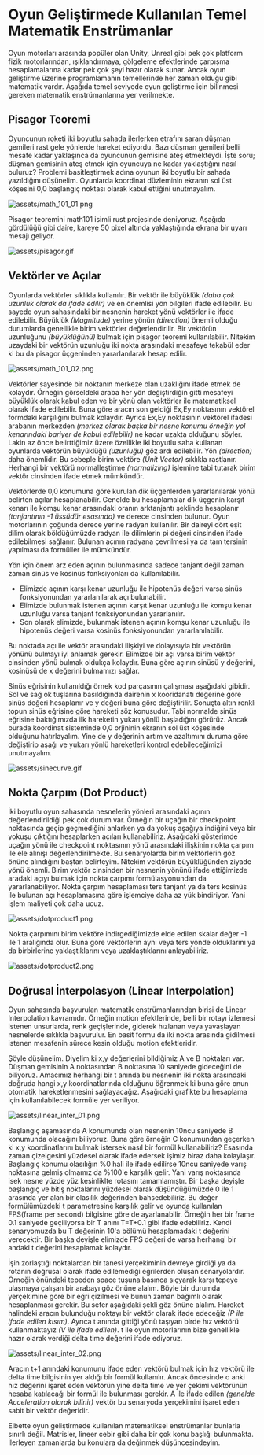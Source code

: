 # Oyun Geliştirmede Kullanılan Temel Matematik Enstrümanlar

Oyun motorları arasında popüler olan Unity, Unreal gibi pek çok platform fizik motorlarından, ışıklandırmaya, gölgeleme efektlerinde çarpışma hesaplamalarına kadar pek çok şeyi hazır olarak sunar. Ancak oyun geliştirme üzerine programlamanın temellerinde her zaman olduğu gibi matematik vardır. Aşağıda temel seviyede oyun geliştirme için bilinmesi gereken matematik enstrümanlarına yer verilmekte.

## Pisagor Teoremi

Oyuncunun roketi iki boyutlu sahada ilerlerken etrafını saran düşman gemileri rast gele yönlerde hareket ediyordu. Bazı düşman gemileri belli mesafe kadar yaklaşınca da oyuncunun gemisine ateş etmekteydi. İşte soru; düşman gemisinin ateş etmek için oyuncuya ne kadar yaklaştığını nasıl buluruz? Problemi basitleştirmek adına oyunun iki boyutlu bir sahada yazıldığını düşünelim. Oyunlarda koordinat düzleminin ekranın sol üst köşesini 0,0 başlangıç noktası olarak kabul ettiğini unutmayalım.

![assets/math_101_01.png](assets/math_101_01.png)

Pisagor teoremini math101 isimli rust projesinde deniyoruz. Aşağıda gördülüğü gibi daire, kareye 50 pixel altında yaklaştığında ekrana bir uyarı mesajı geliyor.

![assets/pisagor.gif](assets/pisagor.gif)

## Vektörler ve Açılar

Oyunlarda vektörler sıklıkla kullanılır. Bir vektör ile büyüklük _(daha çok uzunluk olarak da ifade edilir)_ ve en önemlisi yön bilgileri ifade edilebilir. Bu sayede oyun sahasındaki bir nesnenin hareket yönü vektörler ile ifade edilebilir. Büyüklük _(Magnitude)_ yerine yönün _(direction)_ önemli olduğu durumlarda genellikle birim vektörler değerlendirilir. Bir vektörün uzunluğunu _(büyüklüğünü)_ bulmak için pisagor teoremi kullanılabilir. Nitekim uzaydaki bir vektörün uzunluğu iki nokta arasındaki mesafeye tekabül eder ki bu da pisagor üçgeninden yararlanılarak hesap edilir.

![assets/math_101_02.png](assets/math_101_02.png)

Vektörler sayesinde bir noktanın merkeze olan uzaklığını ifade etmek de kolaydır. Örneğin görseldeki araba her yön değiştirdiğin gitti mesafeyi büyüklük olarak kabul eden ve bir yönü olan vektörler ile matematiksel olarak ifade edilebilir. Buna göre aracın son geldiği Ex,Ey noktasının vektörel formdaki karşılığını bulmak kolaydır. Ayrıca Ex,Ey noktasının vektörel ifadesi arabanın merkezden _(merkez olarak başka bir nesne konumu örneğin yol kenarındaki bariyer de kabul edilebilir)_ ne kadar uzakta olduğunu söyler. Lakin az önce belirttiğimiz üzere özellikle iki boyutlu saha kullanan oyunlarda vektörün büyüklüğü _(uzunluğu)_ göz ardı edilebilir. Yön _(direction)_ daha önemlidir. Bu sebeple birim vektöre _(Unit Vector)_ sıklıkla rastlanır. Herhangi bir vektörü normalleştirme _(normalizing)_ işlemine tabi tutarak birim vektör cinsinden ifade etmek mümkündür.

Vektörlerde 0,0 konumuna göre kurulan dik üçgenlerden yararlanılarak yönü belirten açılar hesaplanabilir. Genelde bu hesaplamalar dik üçgenin karşıt kenarı ile komşu kenar arasındaki oranın arktanjantı şeklinde hesaplanır _(tanjantının -1 üssüdür esasında)_ ve derece cinsinden bulunur. Oyun motorlarının çoğunda derece yerine radyan kullanılır. Bir daireyi dört eşit dilim olarak böldüğümüzde radyan ile dilimlerin pi değeri cinsinden ifade edilebilmesi sağlanır. Bulunan açının radyana çevrilmesi ya da tam tersinin yapılması da formüller ile mümkündür.

Yön için önem arz eden açının bulunmasında sadece tanjant değil zaman zaman sinüs ve kosinüs fonksiyonları da kullanılabilir. 

- Elimizde açının karşı kenar uzunluğu ile hipotenüs değeri varsa sinüs fonksiyonundan yararlanılarak açı bulunabilir.
- Elimizde bulunmak istenen açının karşıt kenar uzunluğu ile komşu kenar uzunluğu varsa tanjant fonksiyonundan yararlanılır.
- Son olarak elimizde, bulunmak istenen açının komşu kenar uzunluğu ile hipotenüs değeri varsa kosinüs fonksiyonundan yararlanılabilir.

Bu noktada açı ile vektör arasındaki ilişkiyi ve dolayısıyla bir vektörün yönünü bulmayı iyi anlamak gerekir. Elimizde bir açı varsa birim vektör cinsinden yönü bulmak oldukça kolaydır. Buna göre açının sinüsü y değerini, kosinüsü de x değerini bulmamızı sağlar.

Sinüs eğrisinin kullanıldığı örnek kod parçasının çalışması aşağıdaki gibidir. Sol ve sağ ok tuşlarına basıldığında dairenin x kooridanatı değerine göre sinüs değeri hesaplanır ve y değeri buna göre değiştirilir. Sonuçta altın renkli topun sinüs eğrisine göre hareketi söz konusudur. Tabi normalde sinüs eğrisine baktığımızda ilk hareketin yukarı yönlü başladığını görürüz. Ancak burada koordinat sisteminde 0,0 orjininin ekranın sol üst köşesinde olduğunu hatırlayalım. Yine de y değerinin artım ve azaltımını duruma göre değiştirip aşağı ve yukarı yönlü hareketleri kontrol edebileceğimizi unutmayalım.

![assets/sinecurve.gif](assets/sinecurve.gif)

## Nokta Çarpım (Dot Product)

İki boyutlu oyun sahasında nesnelerin yönleri arasındaki açının değerlendirildiği pek çok durum var. Örneğin bir uçağın bir checkpoint noktasında geçip geçmediğini anlarken ya da yokuş aşağıya indiğini veya bir yokuşu çıktığını hesaplarken açıları kullanabiliriz. Aşağıdaki gösterimde uçağın yönü ile checkpoint noktasının yönü arasındaki ilişkinin nokta çarpım ile ele alınışı değerlendirilmekte. Bu senaryolarda birim vektörlerin göz önüne alındığını baştan belirteyim. Nitekim vektörün büyüklüğünden ziyade yönü önemli. Birim vektör cinsinden bir nesnenin yönünü ifade ettiğimizde aradaki açıyı bulmak için nokta çarpımı formülasyonundan da yararlanabiliyor. Nokta çarpım hesaplaması ters tanjant ya da ters kosinüs ile bulunan açı hesaplamasına göre işlemciye daha az yük bindiriyor. Yani işlem maliyeti çok daha ucuz. 

![assets/dotproduct1.png](assets/dotproduct1.png)

Nokta çarpımını birim vektöre indirgediğimizde elde edilen skalar değer -1 ile 1 aralığında olur. Buna göre vektörlerin aynı veya ters yönde olduklarını ya da birbirlerine yaklaştıklarını veya uzaklaştıklarını anlayabiliriz.

![assets/dotproduct2.png](assets/dotproduct2.png)

## Doğrusal İnterpolasyon (Linear Interpolation)

Oyun sahasında başvurulan matematik enstrümanlarından birisi de Linear Interpolation kavramıdır. Örneğin motion efektlerinde, belli bir rotayı izlemesi istenen unsurlarda, renk geçişlerinde, giderek hızlanan veya yavaşlayan nesnelerde sıklıkla başvurulur. En basit formu da iki nokta arasında gidilmesi istenen mesafenin sürece kesin olduğu motion efektleridir.

Şöyle düşünelim. Diyelim ki x,y değerlerini bildiğimiz A ve B noktaları var. Düşman gemisinin A noktasından B noktasına 10 saniyede gideceğini de biliyoruz. Amacımız herhangi bir t anında bu nesnenin iki nokta arasındaki doğruda hangi x,y koordinatlarında olduğunu öğrenmek ki buna göre onun otomatik hareketlenmesini sağlayacağız. Aşağıdaki grafikte bu hesaplama için kullanılabilecek formüle yer veriliyor.

![assets/linear_inter_01.png](assets/linear_inter_01.png)

Başlangıç aşamasında A konumunda olan nesnenin 10ncu saniyede B konumunda olacağını biliyoruz. Buna göre örneğin C konumundan geçerken ki x,y koordinatlarını bulmak istersek nasıl bir formül kullanabiliriz? Esasında zaman çizelgesini yüzdesel olarak ifade edersek işimiz biraz daha kolaylaşır. Başlangıç konumu olasılığın %0 hali ile ifade edilirse 10ncu saniyede varış noktasına gelmiş olmamız da %100'e karşılık gelir. Yani varış noktasında isek nesne yüzde yüz kesinliklte rotasını tamamlamıştır. Bir başka deyişle başlangıç ve bitiş noktalarını yüzdesel olarak düşündüğümüzde 0 ile 1 arasında yer alan bir olasılık değerinden bahsedebiliriz. Bu değer formülümüzdeki t parametresine karşılık gelir ve oyunda kullanılan FPS(frame per second) bilgisine göre de ayarlanabilir. Örneğin her bir frame 0.1 saniyede geçiliyorsa bir T anını T=T+0.1 gibi ifade edebiliriz. Kendi senaryomuzda bu T değerinin 10'a bölümü hesaplamadaki t değerini verecektir. Bir başka deyişle elimizde FPS değeri de varsa herhangi bir andaki t değerini hesaplamak kolaydır.

İşin zorlaştığı noktalardan bir tanesi yerçekiminin devreye girdiği ya da rotanın doğrusal olarak ifade edilemediği eğrilerden oluşan senaryolardır. Örneğin önündeki tepeden space tuşuna basınca sıçyarak karşı tepeye ulaşmaya çalışan bir arabayı göz önüne alalım. Böyle bir durumda yerçekimine göre bir eğri çizilmesi ve bunun zaman bağımlı olarak hesaplanması gerekir. Bu sefer aşağıdaki şekli göz önüne alalım. Hareket halindeki aracın bulunduğu noktayı bir vektör olarak ifade edeceğiz _(P ile ifade edilen kısım)_. Ayrıca t anında gittiği yönü taşıyan birde hız vektörü kullanmaktayız _(V ile ifade edilen)_. t ile oyun motorlarının bize genellikle hazır olarak verdiği delta time değerini ifade ediyoruz.

![assets/linear_inter_02.png](assets/linear_inter_02.png)

Aracın t+1 anındaki konumunu ifade eden vektörü bulmak için hız vektörü ile delta time bilgisinin yer aldığı bir formül kullanılır. Ancak öncesinde o anki hız değerini işaret eden vektörün yine delta time ve yer çekimi vektörünün hesaba katılacağı bir formül ile bulunması gerekir. A ile ifade edilen _(genelde Acceleration olarak bilinir)_ vektör bu senaryoda yerçekimini işaret eden sabit bir vektör değeridir.

Elbette oyun geliştirmede kullanılan matematiksel enstrümanlar bunlarla sınırlı değil. Matrisler, lineer cebir gibi daha bir çok konu başlığı bulunmakta. İlerleyen zamanlarda bu konulara da değinmek düşüncesindeyim.